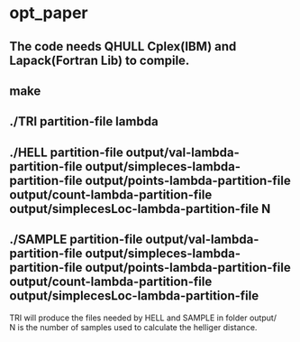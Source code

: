 opt_paper
=========
The code needs QHULL Cplex(IBM) and Lapack(Fortran Lib) to compile.
------------------
make
------------------
./TRI partition-file lambda<br />
------------------
./HELL partition-file output/val-lambda-partition-file output/simpleces-lambda-partition-file output/points-lambda-partition-file output/count-lambda-partition-file output/simplecesLoc-lambda-partition-file N<br />
------------------
./SAMPLE partition-file output/val-lambda-partition-file output/simpleces-lambda-partition-file output/points-lambda-partition-file output/count-lambda-partition-file output/simplecesLoc-lambda-partition-file<br />
------------------

TRI will produce the files needed by HELL and SAMPLE in folder output/<br />
N is the number of samples used to calculate the helliger distance.
